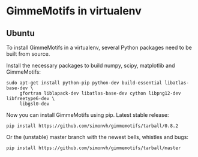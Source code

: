 # GimmeMotifs in virtualenv

## Ubuntu

To install GimmeMotifs in a virtualenv, several Python packages need to be built from source. 

Install the necessary packages to build numpy, scipy, matplotlib and GimmeMotifs:

    sudo apt-get install python-pip python-dev build-essential libatlas-base-dev \
         gfortran liblapack-dev libatlas-base-dev cython libpng12-dev libfreetype6-dev \
         libgsl0-dev

Now you can install GimmeMotifs using pip. Latest stable release:

    pip install https://github.com/simonvh/gimmemotifs/tarball/0.8.2

Or the (unstable) master branch with the newest bells, whistles and bugs:

    pip install https://github.com/simonvh/gimmemotifs/tarball/master

